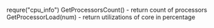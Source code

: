 requre("cpu_info")
GetProcessorsCount() - return count of processors
GetProcessorLoad(num) - return utilizations of core in percentage
